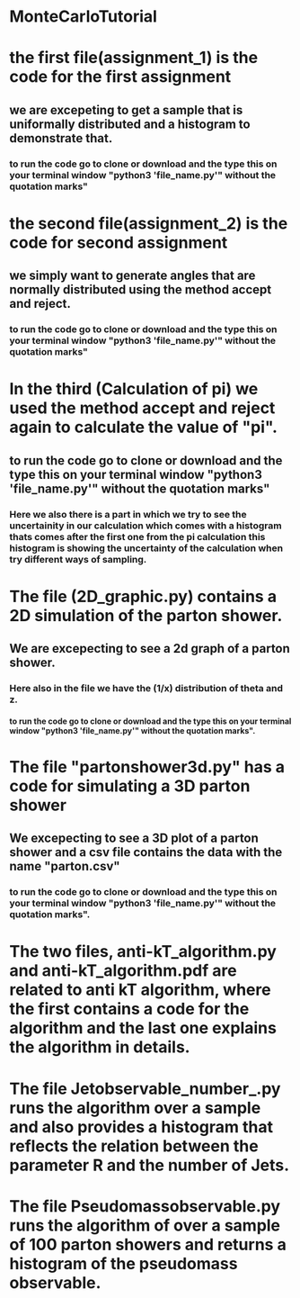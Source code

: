 # MonteCarloTutorial

# the first file(assignment_1) is the code for the first assignment 
## we are excepeting to get a sample that is uniformally distributed and a histogram to demonstrate that. 
### to run the code go to clone or download and the type this on your terminal window "python3 'file_name.py'" without the quotation marks"

# the second file(assignment_2) is the code for second assignment
## we simply want to generate angles that are normally distributed using the method accept and reject.
### to run the code go to clone or download and the type this on your terminal window "python3 'file_name.py'" without the quotation marks"

# In the third (Calculation of pi) we used the method accept and reject again to calculate the value of "pi".
## to run the code go to clone or download and the type this on your terminal window "python3 'file_name.py'" without the quotation marks"
### Here we also there is a part in which we try to see the uncertainity in our calculation which comes with a histogram thats comes after the first one from the pi calculation this histogram is showing the uncertainty of the calculation when try different ways of sampling.
# The file (2D_graphic.py) contains a 2D simulation of the parton shower.
## We are excepecting to see a 2d graph of a parton shower.
### Here also in the file we have the (1/x) distribution of theta and z. 
#### to run the code go to clone or download and the type this on your terminal window "python3 'file_name.py'" without the quotation marks".
# The file "partonshower3d.py" has a code for simulating a 3D parton shower
## We excepecting to see a 3D plot of a parton shower and a csv file contains the data with the name "parton.csv"
### to run the code go to clone or download and the type this on your terminal window "python3 'file_name.py'" without the quotation marks".

# The two files, anti-kT_algorithm.py and anti-kT_algorithm.pdf are related to anti kT algorithm, where the first contains a code for the algorithm and the last one explains the algorithm in details. 

# The file Jetobservable_number_.py runs the algorithm over a sample and also provides a histogram that reflects the relation between the parameter R and the number of Jets.
# The file Pseudomassobservable.py runs the algorithm of over a sample of 100 parton showers and returns a histogram of the pseudomass observable.
